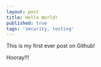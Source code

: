 ```yaml
---
layout: post
title: Hello World!
published: true
tags: 'security, testing'
---
```

This is my first ever post on Github! 

Hooray!!!
